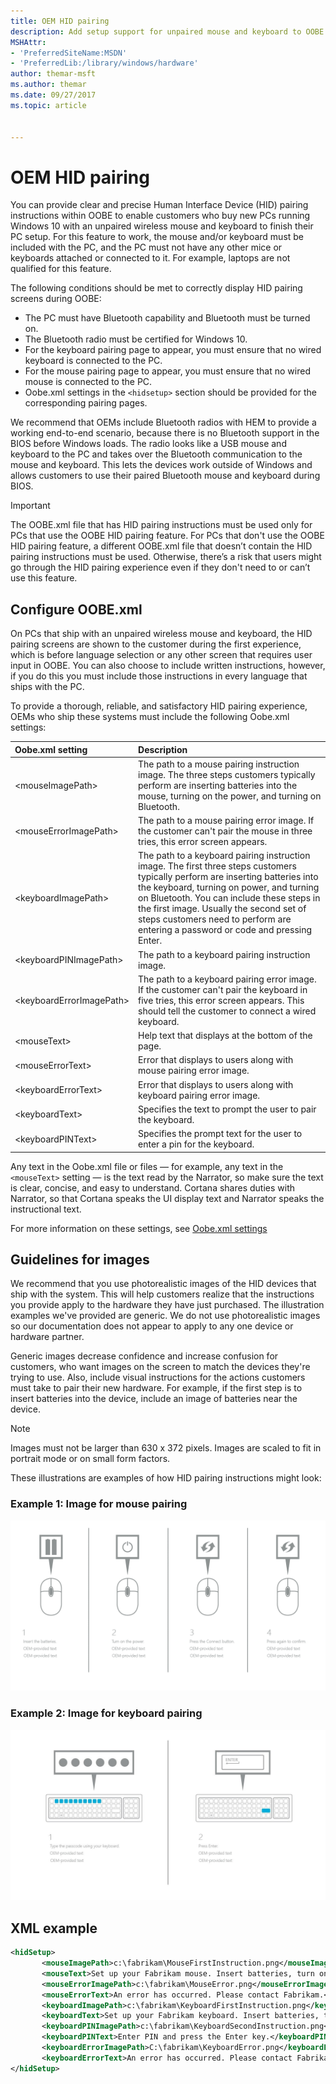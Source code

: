 ```yaml
---
title: OEM HID pairing
description: Add setup support for unpaired mouse and keyboard to OOBE
MSHAttr:
- 'PreferredSiteName:MSDN'
- 'PreferredLib:/library/windows/hardware'
author: themar-msft
ms.author: themar
ms.date: 09/27/2017
ms.topic: article


---
```

# OEM HID pairing

You can provide clear and precise Human Interface Device (HID) pairing instructions within OOBE to enable customers who buy new PCs running Windows 10 with an unpaired wireless mouse and keyboard to finish their PC setup. For this feature to work, the mouse and/or keyboard must be included with the PC, and the PC must not have any other mice or keyboards attached or connected to it. For example, laptops are not qualified for this feature.

The following conditions should be met to correctly display HID pairing screens during OOBE:

* The PC must have Bluetooth capability and Bluetooth must be turned on.
* The Bluetooth radio must be certified for Windows 10.
* For the keyboard pairing page to appear, you must ensure that no wired keyboard is connected to the PC.
* For the mouse pairing page to appear, you must ensure that no wired mouse is connected to the PC.
* Oobe.xml settings in the `<hidsetup>` section should be provided for the corresponding pairing pages.

We recommend that OEMs include Bluetooth radios with HEM to provide a working end-to-end scenario, because there is no Bluetooth support in the BIOS before Windows loads. The radio looks like a USB mouse and keyboard to the PC and takes over the Bluetooth communication to the mouse and keyboard. This lets the devices work outside of Windows and allows customers to use their paired Bluetooth mouse and keyboard during BIOS.

> [!Important]
> The OOBE.xml file that has HID pairing instructions must be used only for PCs that use the OOBE HID pairing feature. For PCs that don't use the OOBE HID pairing feature, a different OOBE.xml file that doesn’t contain the HID pairing instructions must be used. Otherwise, there’s a risk that users might go through the HID pairing experience even if they don't need to or can’t use this feature.

## Configure OOBE.xml

On PCs that ship with an unpaired wireless mouse and keyboard, the HID pairing screens are shown to the customer during the first experience, which is before language selection or any other screen that requires user input in OOBE. You can also choose to include written instructions, however, if you do this you must include those instructions in every language that ships with the PC.

To provide a thorough, reliable, and satisfactory HID pairing experience, OEMs who ship these systems must include the following Oobe.xml settings:

| Oobe.xml setting          | Description                                                       |
|:--------------------------|:------------------------------------------------------------------|
| \<mouseImagePath>         | The path to a mouse pairing instruction image. The three steps customers typically perform are inserting batteries into the mouse, turning on the power, and turning on Bluetooth.                                                                             |
| \<mouseErrorImagePath>    | The path to a mouse pairing error image. If the customer can't pair the mouse in three tries, this error screen appears.    |
| \<keyboardImagePath>      | The path to a keyboard pairing instruction image. The first three steps customers typically perform are inserting batteries into the keyboard, turning on power, and turning on Bluetooth. You can include these steps in the first image. Usually the second set of steps customers need to perform are entering a password or code and pressing Enter.                                                                                                |
| \<keyboardPINImagePath>   | The path to a keyboard pairing instruction image.                       |
| \<keyboardErrorImagePath> | The path to a keyboard pairing error image. If the customer can't pair the keyboard in five tries, this error screen appears. This should tell the customer to connect a wired keyboard.                                                                          |
| \<mouseText>              | Help text that displays at the bottom of the page.                      |
| \<mouseErrorText>         | Error that displays to users along with mouse pairing error image.      |
| \<keyboardErrorText>      | Error that displays to users along with keyboard pairing error image.   |
| \<keyboardText>           | Specifies the text to prompt the user to pair the keyboard.             |
| \<keyboardPINText>        | Specifies the prompt text for the user to enter a pin for the keyboard. |

Any text in the Oobe.xml file or files — for example, any text in the `<mouseText>` setting — is the text read by the Narrator, so make sure the text is clear, concise, and easy to understand. Cortana shares duties with Narrator, so that Cortana speaks the UI display text and Narrator speaks the instructional text.

For more information on these settings, see [Oobe.xml settings](https://docs.microsoft.com/en-us/windows-hardware/manufacture/desktop/oobexml-settings)

## Guidelines for images

We recommend that you use photorealistic images of the HID devices that ship with the system. This will help customers realize that the instructions you provide apply to the hardware they have just purchased. The illustration examples we've provided are generic. We do not use photorealistic images so our documentation does not appear to apply to any one device or hardware partner.

Generic images decrease confidence and increase confusion for customers, who want images on the screen to match the devices they're trying to use. Also, include visual instructions for the actions customers must take to pair their new hardware. For example, if the first step is to insert batteries into the device, include an image of batteries near the device.

> [!Note]
> Images must not be larger than 630 x 372 pixels. Images are scaled to fit in portrait mode or on small form factors.

These illustrations are examples of how HID pairing instructions might look:

### Example 1: Image for mouse pairing

![Pairing images for mouse](images/hid-pairing-mouse1.png)

### Example 2: Image for keyboard pairing

![Pairing images for keyboard](images/hid-pairing-keyboard3.jpg)

## XML example

```xml
<hidSetup>
       <mouseImagePath>c:\fabrikam\MouseFirstInstruction.png</mouseImagePath>
       <mouseText>Set up your Fabrikam mouse. Insert batteries, turn on, and press the Bluetooth button.</mouseText>
       <mouseErrorImagePath>c:\fabrikam\MouseError.png</mouseErrorImagePath>
       <mouseErrorText>An error has occurred. Please contact Fabrikam.</mouseErrorText>
       <keyboardImagePath>c:\fabrikam\KeyboardFirstInstruction.png</keyboardImagePath>
       <keyboardText>Set up your Fabrikam keyboard. Insert batteries, turn on, and press the Bluetooth button.</keyboardText>
       <keyboardPINImagePath>c:\fabrikam\KeyboardSecondInstruction.png</keyboardPINImagePath>
       <keyboardPINText>Enter PIN and press the Enter key.</keyboardPINText>
       <keyboardErrorImagePath>C:\fabrikam\KeyboardError.png</keyboardErrorImagePath>
       <keyboardErrorText>An error has occurred. Please contact Fabrikam.</keyboardErrorText>
</hidSetup>
```
